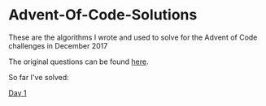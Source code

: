 # Advent-Of-Code-Solutions

These are the algorithms I wrote and used to solve for the Advent of Code challenges in December 2017

The original questions can be found [here](https://adventofcode.com/).

So far I've solved:

[Day 1](https://github.com/mkowaleff/Advent-Of-Code-Solutions/blob/master/Day1.java)
